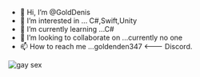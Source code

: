 - 👋 Hi, I’m @GoldDenis
- 👀 I’m interested in ... C#,Swift,Unity
- 🌱 I’m currently learning ...C#
- 💞️ I’m looking to collaborate on ...currently no one
- 📫 How to reach me ...goldenden347 <--- Discord.

<!---
GoldDenis/GoldDenis is a ✨ special ✨ repository because its `README.md` (this file) appears on your GitHub profile.
You can click the Preview link to take a look at your changes.
--->
<img align="center" src="https://encrypted-tbn0.gstatic.com/images?q=tbn:ANd9GcSHa7FqGNciI_8HMqQlZUsLh8H-AP1nlCe0UA&s" alt="gay sex"/>
